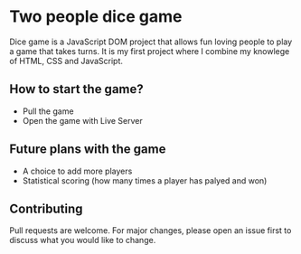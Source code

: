 # Two people dice game

Dice game is a JavaScript DOM project that allows fun loving people to play a game that takes turns. It is my first project where I combine my knowlege of HTML, CSS and JavaScript.

## How to start the game?

- Pull the game
- Open the game with Live Server

## Future plans with the game

- A choice to add more players
- Statistical scoring (how many times a player has palyed and won)

## Contributing
Pull requests are welcome. For major changes, please open an issue first to discuss what you would like to change.
